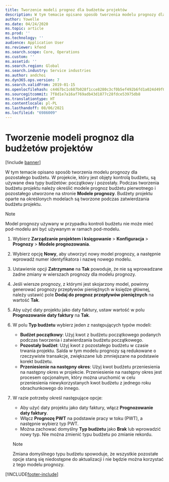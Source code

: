 ```yaml
---
title: Tworzenie modeli prognoz dla budżetów projektów
description: W tym temacie opisano sposób tworzenia modelu prognozy dla pozostałego budżetu.
author: Yowelle
ms.date: 04/24/2020
ms.topic: article
ms.prod: ''
ms.technology: ''
audience: Application User
ms.reviewer: kfend
ms.search.scope: Core, Operations
ms.custom: ''
ms.assetid: ''
ms.search.region: Global
ms.search.industry: Service industries
ms.author: andchoi
ms.dyn365.ops.version: 7
ms.search.validFrom: 2019-01-15
ms.openlocfilehash: c4467bc1c687b028f1cce8280c3cf0b5ef492b6fd1a024d49f001ce5ff8a34cb
ms.sourcegitcommit: 7f8d1e7a16af769adb43d1877c28fdce53975db8
ms.translationtype: HT
ms.contentlocale: pl-PL
ms.lasthandoff: 08/06/2021
ms.locfileid: "6986009"
---
```

# <a name="create-forecast-models-for-project-budgets"></a>Tworzenie modeli prognoz dla budżetów projektów 

[!include [banner](../includes/banner.md)]

W tym temacie opisano sposób tworzenia modelu prognozy dla pozostałego budżetu. W projekcie, który jest objęty kontrolą budżetu, są używane dwa typy budżetów: początkowy i pozostały. Podczas tworzenia budżetu projektu należy określić modele prognoz budżetu pierwotnego i pozostałego utworzone na stronie **Modele prognozy**. Budżety projektu oparte na określonych modelach są tworzone podczas zatwierdzania budżetu projektu.

> [!NOTE]
> Model prognozy używany w przypadku kontroli budżetu nie może mieć pod-modelu ani być używanym w ramach pod-modelu.

1. Wybierz **Zarządzanie projektem i księgowanie** > **Konfiguracja** > **Prognozy**  > **Modele prognozowania**.
2. Wybierz opcję **Nowy**, aby utworzyć nowy model prognozy, a następnie wprowadź numer identyfikatora i nazwę nowego modelu. 
3. Ustawienie opcji **Zatrzymane** na **Tak** powoduje, że nie są wprowadzane żadne zmiany w wierszach prognozy dla modelu prognozy. 
4. Jeśli wiersze prognozy, z którymi jest skojarzony model, powinny generować prognozy przepływów pieniężnych w księdze głównej, należy ustawić pole **Dodaj do prognoz przepływów pieniężnych** na wartość **Tak**. 
5. Aby użyć daty projektu jako daty faktury, ustaw wartość w polu **Prognozowanie daty faktury** na **Tak**. 
6. W polu **Typ budżetu** wybierz jeden z następujących typów modeli:

   - **Budżet początkowy**: Użyj kwot z budżetu początkowego podanych podczas tworzenia i zatwierdzania budżetu początkowego.
   - **Pozostały budżet**: Użyj kwot z pozostałego budżetu w czasie trwania projektu. Salda w tym modelu prognozy są redukowane o rzeczywiste transakcje, zwiększane lub zmniejszane na podstawie korekt budżetu.
   - **Przeniesienie na następny okres**: Użyj kwot budżetu przeniesienia na następny okres w projekcie. Przeniesienie na następny okres jest procesem opcjonalnym, który można uruchomić w celu przeniesienia niewykorzystanych kwot budżetu z jednego roku obrachunkowego do innego.

7. W razie potrzeby określ następujące opcje:

   - Aby użyć daty projektu jako daty faktury, włącz **Prognozowanie daty faktury**.
   - Włącz **Prognozę PWT** na podstawie pracy w toku (PWT), a następnie wybierz typ PWT. 
   - Można zachować domyślny **Typ budżetu** jako **Brak** lub wprowadzić nowy typ. Nie można zmienić typu budżetu po zmianie rekordu.     
    > [!NOTE]
    > Zmiana domyślnego typu budżetu spowoduje, że wszystkie pozostałe opcje staną się niedostępne do aktualizacji i nie będzie można korzystać z tego modelu prognozy. 
   


 



[!INCLUDE[footer-include](../includes/footer-banner.md)]